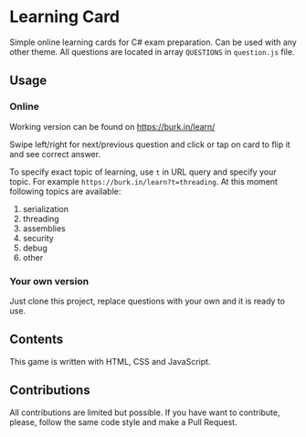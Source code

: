 # Learning Card

Simple online learning cards for C# exam preparation. Can be used with any other theme. All questions are located in array `QUESTIONS` in `question.js` file.

## Usage

### Online

Working version can be found on https://burk.in/learn/

Swipe left/right for next/previous question and click or tap on card to flip it and see correct answer.

To specify exact topic of learning, use `t` in URL query and specify your topic. For example `https://burk.in/learn?t=threading`. At this moment following topics are available:
1. serialization
2. threading
3. assemblies
4. security
5. debug
4. other

### Your own version

Just clone this project, replace questions with your own and it is ready to use.

## Contents

This game is written with HTML, CSS and JavaScript.

## Contributions

All contributions are limited but possible. If you have want to contribute, please, follow the same code style and make a Pull Request.